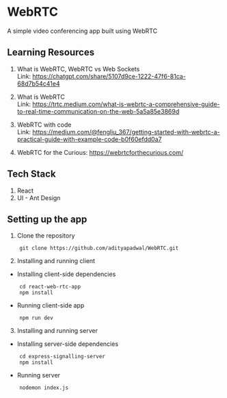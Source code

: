 # WebRTC
A simple video conferencing app built using WebRTC

## Learning Resources
1. What is WebRTC, WebRTC vs Web Sockets  
Link: https://chatgpt.com/share/5107d9ce-1222-47f6-81ca-68d7b54c41e4  

2. What is WebRTC  
Link: https://trtc.medium.com/what-is-webrtc-a-comprehensive-guide-to-real-time-communication-on-the-web-5a5a85e3869d

3. WebRTC with code  
Link: https://medium.com/@fengliu_367/getting-started-with-webrtc-a-practical-guide-with-example-code-b0f60efdd0a7

4. WebRTC for the Curious: https://webrtcforthecurious.com/

## Tech Stack
1. React
2. UI - Ant Design

## Setting up the app
1. Clone the repository
```
    git clone https://github.com/adityapadwal/WebRTC.git
```
2. Installing and running client
- Installing client-side dependencies
```
    cd react-web-rtc-app
    npm install
```
- Running client-side app
```
    npm run dev
```
3. Installing and running server
- Installing server-side dependencies
```
    cd express-signalling-server
    npm install
```
- Running server
```
    nodemon index.js
```



